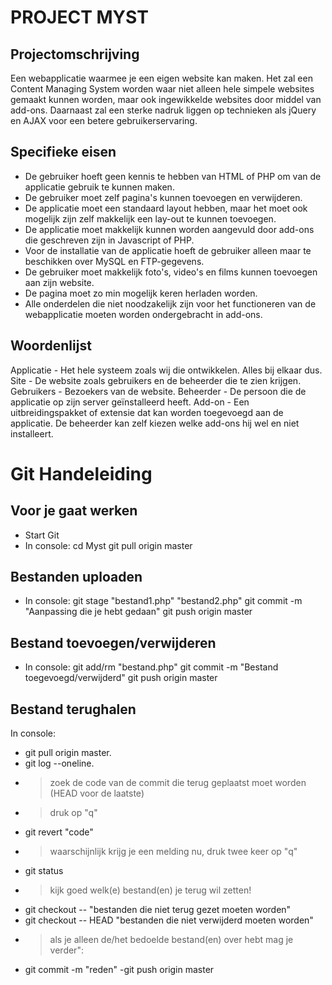 ﻿PROJECT MYST
=============

Projectomschrijving
-------
Een webapplicatie waarmee je een eigen website kan maken. Het zal een Content Managing System worden waar niet alleen hele simpele websites gemaakt kunnen worden, maar ook ingewikkelde websites door middel van add-ons. Daarnaast zal een sterke nadruk liggen op technieken als jQuery en AJAX voor een betere gebruikerservaring.

Specifieke eisen
-------
- De gebruiker hoeft geen kennis te hebben van HTML of PHP om van de applicatie gebruik te kunnen maken.
- De gebruiker moet zelf pagina's kunnen toevoegen en verwijderen.
- De applicatie moet een standaard layout hebben, maar het moet ook mogelijk zijn zelf makkelijk een lay-out te kunnen toevoegen.
- De applicatie moet makkelijk kunnen worden aangevuld door add-ons die geschreven zijn in Javascript of PHP.
- Voor de installatie van de applicatie hoeft de gebruiker alleen maar te beschikken over MySQL en FTP-gegevens.
- De gebruiker moet makkelijk foto's, video's en films kunnen toevoegen aan zijn website.
- De pagina moet zo min mogelijk keren herladen worden.
- Alle onderdelen die niet noodzakelijk zijn voor het functioneren van de webapplicatie moeten worden ondergebracht in add-ons.


Woordenlijst
-------
Applicatie - Het hele systeem zoals wij die ontwikkelen. Alles bij elkaar dus.
Site - De website zoals gebruikers en de beheerder die te zien krijgen.
Gebruikers - Bezoekers van de website.
Beheerder - De persoon die de applicatie op zijn server geïnstalleerd heeft.
Add-on - Een uitbreidingspakket of extensie dat kan worden toegevoegd aan de applicatie. De beheerder kan zelf kiezen welke add-ons hij wel en niet installeert.

Git Handeleiding
=============

Voor je gaat werken
-------
- Start Git
- In console:
 cd Myst
 git pull origin master
 
Bestanden uploaden
-------
- In console:
 git stage "bestand1.php" "bestand2.php"
 git commit -m "Aanpassing die je hebt gedaan"
 git push origin master
 
Bestand toevoegen/verwijderen
-------
- In console:
 git add/rm "bestand.php"
 git commit -m "Bestand toegevoegd/verwijderd"
 git push origin master

Bestand terughalen
-------
In console:
- git pull origin master.
- git log --oneline.
- > zoek de code van de commit die terug geplaatst moet worden (HEAD voor de laatste)
- > druk op "q"
- git revert "code"
- > waarschijnlijk krijg je een melding nu, druk twee keer op "q"
- git status
- > kijk goed welk(e) bestand(en) je terug wil zetten!
- git checkout -- "bestanden die niet terug gezet moeten worden"
- git checkout -- HEAD "bestanden die niet verwijderd moeten worden"
- > als je alleen de/het bedoelde bestand(en) over hebt mag je verder":
- git commit -m "reden"
-git push origin master